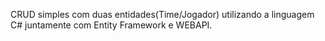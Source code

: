 CRUD simples com duas entidades(Time/Jogador) utilizando a linguagem C# juntamente com Entity Framework e WEBAPI.
